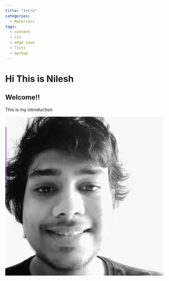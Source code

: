 ```yaml
---
title: "Intro"
categories:
  - Materials
tags:
  - content
  - css
  - edge case
  - lists
  - markup
---
```


# Hi This is Nilesh 
## Welcome!!

This is my introduction

![this is me](images/logo/self.jpeg)